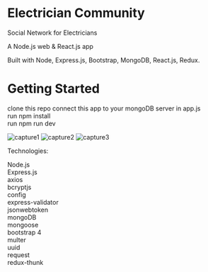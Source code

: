 # Electrician Community
Social Network for Electricians

A Node.js web & React.js app

Built with Node, Express.js, Bootstrap, MongoDB, React.js, Redux.

# Getting Started
clone this repo
connect this app to your mongoDB server in app.js\
run npm install\
run npm run dev

![capture1](https://user-images.githubusercontent.com/64751116/102014358-eb669e80-3d6e-11eb-91ae-175b24d74687.png)
![capture2](https://user-images.githubusercontent.com/64751116/102014369-02a58c00-3d6f-11eb-97d8-0f57fedf94ee.png)
![capture3](https://user-images.githubusercontent.com/64751116/102014391-1fda5a80-3d6f-11eb-8573-891ccf4526bb.png)


Technologies:

Node.js\
Express.js\
axios\
bcryptjs\
config\
express-validator\
jsonwebtoken\
mongoDB\
mongoose\
bootstrap 4\
multer\
uuid\
request\
redux-thunk

